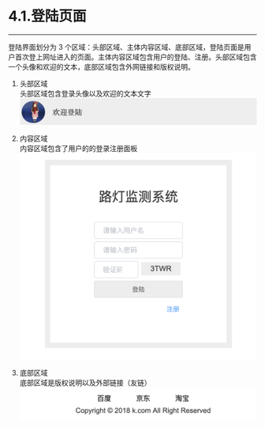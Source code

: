 # 4.1.登陆页面

---

登陆界面划分为 3 个区域：头部区域、主体内容区域、底部区域，登陆页面是用户首次登上网址进入的页面。主体内容区域包含用户的登陆、注册。头部区域包含一个头像和欢迎的文本，底部区域包含外网链接和版权说明。

1. 头部区域<br>
   头部区域包含登录头像以及欢迎的文本文字
   ![loginHeader](../../imgs/FeGUIBuild/loginPage/loginPageHeader.png)
2. 内容区域<br>
   内容区域包含了用户的的登录注册面板
   ![loginContent](../../imgs/FeGUIBuild/loginPage/loginPageContent.png)

3. 底部区域<br>
   底部区域是版权说明以及外部链接（友链）
   ![loginBottom](../../imgs/FeGUIBuild/loginPage/loginPageBottom.png)
